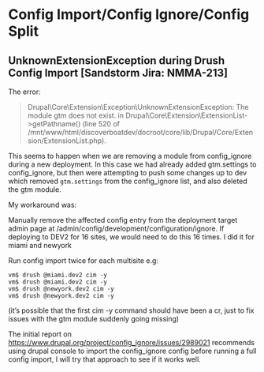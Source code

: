 # Config Import/Config Ignore/Config Split

## UnknownExtensionException during Drush Config Import [Sandstorm Jira: NMMA-213]

The error:
> Drupal\Core\Extension\Exception\UnknownExtensionException: The module gtm does not exist. in Drupal\Core\Extension\ExtensionList->getPathname() (line 520 of /mnt/www/html/discoverboatdev/docroot/core/lib/Drupal/Core/Extension/ExtensionList.php).

This seems to happen when we are removing a module from config_ignore during a new deployment. In this case we had already added gtm.settings to config_ignore, but then were attempting to push some changes up to dev which removed `gtm.settings` from the config_ignore list, and also deleted the gtm module.

My workaround was:

Manually remove the affected config entry from the deployment target admin page at /admin/config/development/configuration/ignore. If deploying to DEV2 for 16 sites, we would need to do this 16 times. I did it for miami and newyork

Run config import twice for each multisite e.g:

    vm$ drush @miami.dev2 cim -y
    vm$ drush @miami.dev2 cim -y
    vm$ drush @newyork.dev2 cim -y
    vm$ drush @newyork.dev2 cim -y

(it’s possible that the first cim -y command should have been a cr, just to fix issues with the gtm module suddenly going missing)

The initial report on https://www.drupal.org/project/config_ignore/issues/2989021 recommends using drupal console to import the config_ignore config before running a full config import, I will try that approach to see if it works well.
